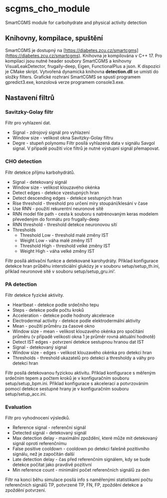 # scgms_cho_module
SmartCGMS module for carbohydrate and physical activity detection


## Knihovny, kompilace, spuštění
SmartCGMS je dostupný na [https://diabetes.zcu.cz/smartcgms](https://diabetes.zcu.cz/smartcgms). Knihovna
je kompilována v C++ 17. Pro kompilaci jsou nutné header soubory SmartCGMS a knihovny VisualLeakDetector, frugally-deep, Eigen, FunctionalPlus a json. K dispozici je CMake skript. Vytvořená dynamická knihovna
**detection.dll** se umístí do složky filters. Grafické rozhraní SmartCGMS se
spustí programem gpredict3.exe, konzolová verze programem console3.exe.

## Nastavení filtrů
### Savitzky-Golay filtr
Filtr pro vyhlazení dat.
* Signal - zdrojový signál pro vyhlazení
* Window size - velikost okna Savitzky-Golay filtru
* Degre - stupeň polynomu
Filtr posílá vyhlazená data v signálu Savgol signal. V případě použití více
filtrů je nutné výstupní signál přemapovat.

### CHO detection
Filtr detekce příjmu karbohydrátů.
* Signal - detekovaný signál
* Window size - velikost klouzavého okénka
* Detect edges - detekce vzestupných hran
* Detect descending edges - detekce sestupných hran
* Rise threshold - threshold pro určení míry stoupání/klesání v čase
* Use RNN - použití rekurentní neuronové sítě
* RNN model file path - cesta k souboru s natrénovaným keras modelem převedeným do formátu pro frugally-deep
* RNN threshold - threshold detekce neuronovou sítí
* Thresholds
  * Threshold Low - threshold malé změny IST
  * Weight Low - váha malé změny IST
  * Threshold High - threshold velké změny IST
  * Weight High - váha velké změny IST
  
Filtr posílá aktivační funkce a detekované karohydráty. Příklad konfigurace
detekce hran průběhu intersticiální glukózy je v souboru setup/setup_th.ini,
příklad neuronové sítě v souboru setup/setup_gru.ini‘.

### PA detection
Filtr detekce fyzické aktivity.
* Heartbeat - detekce podle srdečního tepu
* Steps - detekce podle počtu kroků
* Acceleration - detekce podle hodnoty akcelerace
* Electrodermal activity - detekce podle elektrodermální aktivity
* Mean - použití průměru za časové okno
* Window size - mean - velikost klouzavého okénka pro spočítání průměru (v případě velikosti okna 1 je průměr rovná aktuální hodnotě)
* Detect IST edges - potvrzení detekce sestupnou hranou dat IST
* Signal - detekovaný signal
* Window size - edges - velikost klouzavého okénka pro detekci hran
* Thresholds - threshold ukazatelů pro detekci a thresholdy a váhy pro detekci hran

Filtr posílá detekovanou fyzickou aktivitu. Příklad konfigurace s měřeným srdečním tepem a počtem kroků je v konfiguračním souboru setup/setup_bpm.ini.
Příklad konfigurace s akcelerací a potvrzováním pomocí detekce sestupné
hrany je v konfiguračním souboru setup/setup_acc.ini.

### Evaluation
Filtr pro vyhodnocení výsledků.
* Reference signal - referenční signál
* Detected signál - detekovaný signál
* Max detection delay - maximální zpoždění, které může mít detekovaný signál oproti referenčnímu
* False positive cooldown - cooldown po detekci falešně pozitivního signálu, než je započítán další
* Late detection delay - čas před referenčním signálem, kdy se bude detekce počítat jako pravdivě pozitivní
* Min reference count - minimální počet referenčních signálů za den

Filtr na konci běhu simulace posílá info s naměřenými statistikami počtu
referenčních signálů TP, potvrzené TP, FN, FP, zpoždění detekce a zpoždění
potvrzení.
